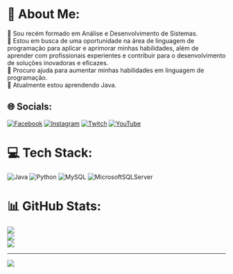 # 💫 About Me:
🔭 Sou  recém formado em Análise e Desenvolvimento de Sistemas.<br>👯 Estou em busca de uma oportunidade na área de linguagem de programação para aplicar e aprimorar minhas habilidades, além de aprender com profissionais experientes e contribuir para o desenvolvimento de soluções inovadoras e eficazes. <br>🤝 Procuro ajuda para aumentar minhas habilidades em linguagem de programação.<br>🌱 Atualmente estou aprendendo Java.<br>


## 🌐 Socials:
[![Facebook](https://img.shields.io/badge/Facebook-%231877F2.svg?logo=Facebook&logoColor=white)](https://www.facebook.com/erikwil.santos) [![Instagram](https://img.shields.io/badge/Instagram-%23E4405F.svg?logo=Instagram&logoColor=white)](https://instagram.com/www.instagram.com/erikwil.santos) [![Twitch](https://img.shields.io/badge/Twitch-%239146FF.svg?logo=Twitch&logoColor=white)](https://twitch.tv/https://www.twitch.tv/wildewilson) [![YouTube](https://img.shields.io/badge/YouTube-%23FF0000.svg?logo=YouTube&logoColor=white)](https://youtube.com/@https://www.youtube.com/@srzefirus) 

# 💻 Tech Stack:
![Java](https://img.shields.io/badge/java-%23ED8B00.svg?style=plastic&logo=java&logoColor=white) ![Python](https://img.shields.io/badge/python-3670A0?style=plastic&logo=python&logoColor=ffdd54) ![MySQL](https://img.shields.io/badge/mysql-%2300f.svg?style=plastic&logo=mysql&logoColor=white) ![MicrosoftSQLServer](https://img.shields.io/badge/Microsoft%20SQL%20Sever-CC2927?style=plastic&logo=microsoft%20sql%20server&logoColor=white)
# 📊 GitHub Stats:
![](https://github-readme-stats.vercel.app/api?username=wildewilson&theme=dracula&hide_border=false&include_all_commits=false&count_private=false)<br/>
![](https://github-readme-streak-stats.herokuapp.com/?user=wildewilson&theme=dracula&hide_border=false)<br/>
![](https://github-readme-stats.vercel.app/api/top-langs/?username=wildewilson&theme=dracula&hide_border=false&include_all_commits=false&count_private=false&layout=compact)

---
[![](https://visitcount.itsvg.in/api?id=wildewilson&icon=0&color=0)](https://visitcount.itsvg.in)

<!-- Proudly created with GPRM ( https://gprm.itsvg.in ) -->
